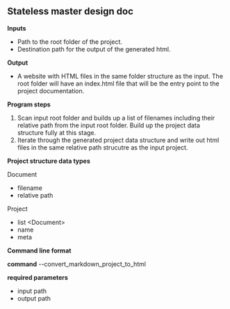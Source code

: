 ## Stateless master design doc

**Inputs**

* Path to the root folder of the project.
* Destination path for the output of the generated html.

**Output**

* A website with HTML files in the same folder structure as the input. The root folder will have an index.html file that will be the entry point to the project documentation. 

**Program steps**

1. Scan input root folder and builds up a list of filenames including their relative path from the input root folder. Build up the project data structure fully at this stage.
2. Iterate through the generated project data structure and write out html files in the same relative path strucutre as the input project.


**Project structure data types**

Document
* filename
* relative path

Project
* list \<Document\>
* name 
* meta

**Command line format**

**command** --convert_markdown_project_to_html

**required parameters**
* input path
* output path


